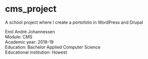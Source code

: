 # cms_project
A school project where  I create a portofolio in WordPress and Drupal

Emil André Johannessen  
Module: CMS  
Academic year: 2018-19  
Education: Bachelor Applied Computer Science  
Educational institution: Howest  
